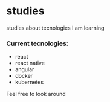 # studies
studies about tecnologies I am learning
### Current tecnologies:
- react
- react native
- angular
- docker
- kubernetes

Feel free to look around
